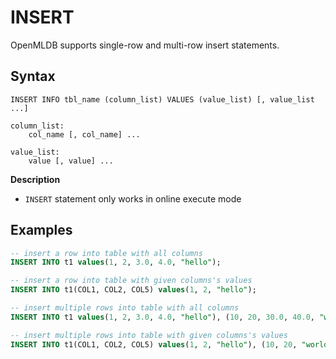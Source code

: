 # INSERT

OpenMLDB supports single-row and multi-row insert statements.

## Syntax

```
INSERT INFO tbl_name (column_list) VALUES (value_list) [, value_list ...]

column_list:
    col_name [, col_name] ...

value_list:
    value [, value] ...
```

**Description**
- `INSERT` statement only works in online execute mode

## Examples

```SQL
-- insert a row into table with all columns
INSERT INTO t1 values(1, 2, 3.0, 4.0, "hello");

-- insert a row into table with given columns's values
INSERT INTO t1(COL1, COL2, COL5) values(1, 2, "hello");

-- insert multiple rows into table with all columns
INSERT INTO t1 values(1, 2, 3.0, 4.0, "hello"), (10, 20, 30.0, 40.0, "world");

-- insert multiple rows into table with given columns's values
INSERT INTO t1(COL1, COL2, COL5) values(1, 2, "hello"), (10, 20, "world");
```

